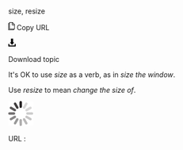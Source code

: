 # 

size, resize

![Copy URL](media/size-resize/Copy.png)
Copy URL

![Download](media/size-resize/Download.png)

Download topic

It's OK to use *size* as a verb, as in *size the window*. 

Use *resize* to mean *change the size of*.

![In progress](media/size-resize/activity-large.gif)

URL :
